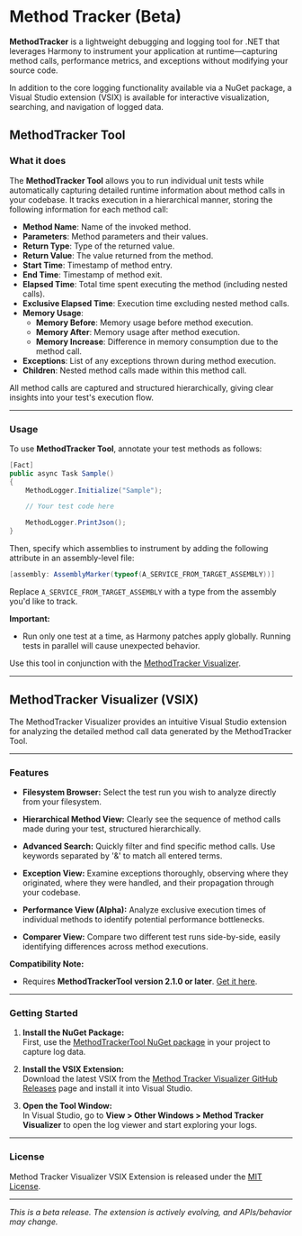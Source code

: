 # Method Tracker (Beta)

**MethodTracker** is a lightweight debugging and logging tool for .NET that leverages Harmony to instrument your application at runtime—capturing method calls, performance metrics, and exceptions without modifying your source code.

In addition to the core logging functionality available via a NuGet package, a Visual Studio extension (VSIX) is available for interactive visualization, searching, and navigation of logged data.

## MethodTracker Tool

### What it does

The **MethodTracker Tool** allows you to run individual unit tests while automatically capturing detailed runtime information about method calls in your codebase. It tracks execution in a hierarchical manner, storing the following information for each method call:

- **Method Name**: Name of the invoked method.
- **Parameters**: Method parameters and their values.
- **Return Type**: Type of the returned value.
- **Return Value**: The value returned from the method.
- **Start Time**: Timestamp of method entry.
- **End Time**: Timestamp of method exit.
- **Elapsed Time**: Total time spent executing the method (including nested calls).
- **Exclusive Elapsed Time**: Execution time excluding nested method calls.
- **Memory Usage**:
  - **Memory Before**: Memory usage before method execution.
  - **Memory After**: Memory usage after method execution.
  - **Memory Increase**: Difference in memory consumption due to the method call.
- **Exceptions**: List of any exceptions thrown during method execution.
- **Children**: Nested method calls made within this method call.

All method calls are captured and structured hierarchically, giving clear insights into your test's execution flow.

---

### Usage

To use **MethodTracker Tool**, annotate your test methods as follows:

```csharp
[Fact]
public async Task Sample()
{
    MethodLogger.Initialize("Sample");

    // Your test code here

    MethodLogger.PrintJson();
}
```

Then, specify which assemblies to instrument by adding the following attribute in an assembly-level file:

```csharp
[assembly: AssemblyMarker(typeof(A_SERVICE_FROM_TARGET_ASSEMBLY))]
```

Replace `A_SERVICE_FROM_TARGET_ASSEMBLY` with a type from the assembly you'd like to track.

**Important:**
- Run only one test at a time, as Harmony patches apply globally. Running tests in parallel will cause unexpected behavior.

Use this tool in conjunction with the [MethodTracker Visualizer](https://marketplace.visualstudio.com/items?itemName=MirkoSangrigoli.MethodTrackerVisualizer).

---

## MethodTracker Visualizer (VSIX)

The MethodTracker Visualizer provides an intuitive Visual Studio extension for analyzing the detailed method call data generated by the MethodTracker Tool.

---

### Features

- **Filesystem Browser:** Select the test run you wish to analyze directly from your filesystem.

- **Hierarchical Method View:** Clearly see the sequence of method calls made during your test, structured hierarchically.

- **Advanced Search:** Quickly filter and find specific method calls. Use keywords separated by '&' to match all entered terms.

- **Exception View:** Examine exceptions thoroughly, observing where they originated, where they were handled, and their propagation through your codebase.

- **Performance View (Alpha):** Analyze exclusive execution times of individual methods to identify potential performance bottlenecks.

- **Comparer View:** Compare two different test runs side-by-side, easily identifying differences across method executions.

**Compatibility Note:**
- Requires **MethodTrackerTool version 2.1.0 or later**. [Get it here](https://www.nuget.org/packages/MethodTrackerTool/).

---

### Getting Started

1. **Install the NuGet Package:**  
   First, use the [MethodTrackerTool NuGet package](https://www.nuget.org/packages/MethodTrackerTool/) in your project to capture log data.

2. **Install the VSIX Extension:**  
   Download the latest VSIX from the [Method Tracker Visualizer GitHub Releases](https://marketplace.visualstudio.com/items?itemName=MirkoSangrigoli.MethodTrackerVisualizer) page and install it into Visual Studio.

3. **Open the Tool Window:**  
   In Visual Studio, go to **View > Other Windows > Method Tracker Visualizer** to open the log viewer and start exploring your logs.

---

### License

Method Tracker Visualizer VSIX Extension is released under the [MIT License](LICENSE).

---

*This is a beta release. The extension is actively evolving, and APIs/behavior may change.*
